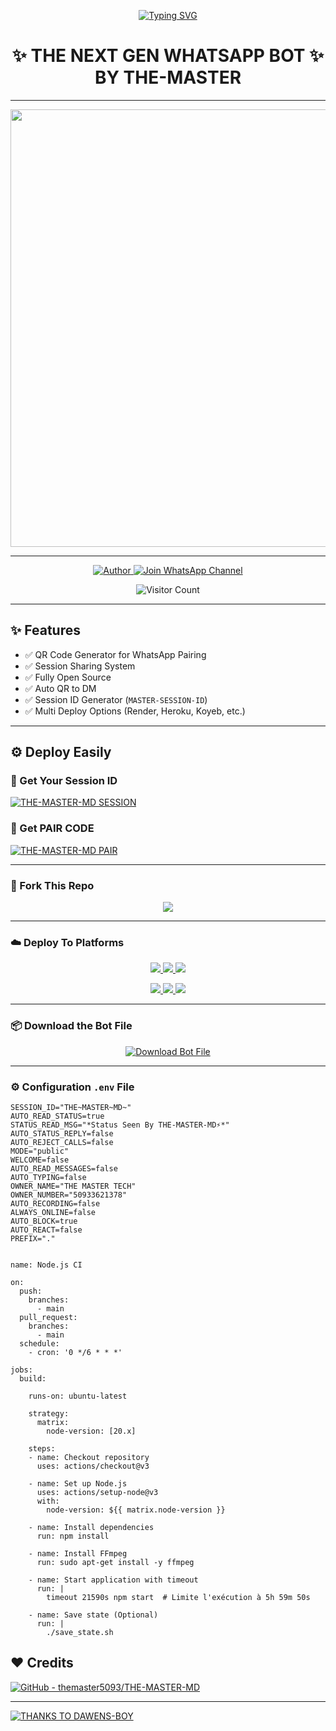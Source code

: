 <p align="center">
  <a href="https://git.io/typing-svg">
    <img src="https://readme-typing-svg.demolab.com?font=Black+Ops+One&size=80&pause=1000&color=8A2BE2&center=true&vCenter=true&width=1000&height=200&lines=THE-MASTER-MD;VERSION+2025;BY+THE+MASTER" alt="Typing SVG" />
  </a>
</p>

<h1 align="center">✨ THE NEXT GEN WHATSAPP BOT ✨<br>BY THE-MASTER</h1>

---

<p align="center">
  <img src="https://cdn.dorratz.com/files/1749789631067.jpg" width="700"/>
</p>

---

<p align="center">
  <a href="https://github.com/themaster5093">
    <img title="Author" src="https://img.shields.io/badge/Author-THE%20MASTER-ff004d?style=for-the-badge&logo=github&logoColor=white" />
  </a>
  <a href="https://whatsapp.com/channel/0029Vb6DqIiL7UVT3yjH7O1t">
    <img title="Join WhatsApp Channel" src="https://img.shields.io/badge/Join-WhatsApp%20Channel-25D366?style=for-the-badge&logo=whatsapp&logoColor=white" />
  </a>
</p>

<p align="center">
  <img src="https://profile-counter.glitch.me/themaster5093/count.svg" alt="Visitor Count" />
</p>

---

## ✨ Features

- ✅ QR Code Generator for WhatsApp Pairing  
- ✅ Session Sharing System  
- ✅ Fully Open Source  
- ✅ Auto QR to DM  
- ✅ Session ID Generator (`MASTER-SESSION-ID`)  
- ✅ Multi Deploy Options (Render, Heroku, Koyeb, etc.)

---

## ⚙️ Deploy Easily

### 🔑 Get Your Session ID
[![THE-MASTER-MD SESSION](https://img.shields.io/badge/THE%20-MASTER%20SESSION-25D366?style=for-the-badge&logo=whatsapp&logoColor=white)](https://the-master-md-session-id-9.onrender.com/qr)


### 🔑 Get PAIR CODE
[![THE-MASTER-MD PAIR](https://img.shields.io/badge/THE%20-MASTER%20SESSION-25D366?style=for-the-badge&logo=whatsapp&logoColor=white)](https://the-master-md-session-id-9.onrender.com/pair)


---

### 🚀 Fork This Repo

<p align="center">
  <a href="https://github.com/themaster5093/THE-MASTER-MD-/fork">
    <img src="https://img.shields.io/badge/Fork%20This-Repository-8A2BE2?style=for-the-badge&logo=github&logoColor=white" />
  </a>
</p>

---

### ☁️ Deploy To Platforms

<p align="center">
  <a href="https://replit.com/github/themaster5093/THE-MASTER-MD">
    <img src="https://img.shields.io/badge/Deploy%20To%20Replit-FFA500?style=for-the-badge&logo=replit&logoColor=white" />
  </a>
  <a href="https://railway.app/new/template?template=https://github.com/themaster5093/THE-MASTER-MD">
    <img src="https://img.shields.io/badge/Deploy%20To%20Railway-8B5CF6?style=for-the-badge&logo=railway&logoColor=white" />
  </a>
  <a href="https://render.com/">
    <img src="https://img.shields.io/badge/Deploy%20To%20Render-06B6D4?style=for-the-badge&logo=render&logoColor=white" />
  </a>
</p>

<p align="center">
  <a href="https://dashboard.heroku.com/new?template=https://github.com/themaster5093/THE-MASTER-MD/tree/main">
    <img src="https://img.shields.io/badge/Deploy-Heroku-FF004D?style=for-the-badge&logo=heroku&logoColor=white" />
  </a>
  <a href="https://host.talkdrove.com/share-bot/82">
    <img src="https://img.shields.io/badge/Deploy-TaikDrove-6971FF?style=for-the-badge&logo=google-cloud&logoColor=white" />
  </a>
  <a href="https://app.koyeb.com/services/deploy?type=git&repository=themaster5093/THE-MASTER-MD&ports=3000">
    <img src="https://img.shields.io/badge/Deploy-Koyeb-FF009D?style=for-the-badge&logo=koyeb&logoColor=white" />
  </a>
</p>

---

### 📦 Download the Bot File

<p align="center">
  <a href="https://github.com/themaster5093/THE-MASTER-MD-/archive/refs/heads/main.zip">
    <img src="https://img.shields.io/badge/Download%20Bot-file-FF009D?style=for-the-badge&logo=github&logoColor=white" alt="Download Bot File" />
  </a>
</p>

---

### ⚙️ Configuration `.env` File

```env
SESSION_ID="THE~MASTER~MD~"
AUTO_READ_STATUS=true
STATUS_READ_MSG="*Status Seen By THE-MASTER-MD⚡*"
AUTO_STATUS_REPLY=false
AUTO_REJECT_CALLS=false
MODE="public"
WELCOME=false
AUTO_READ_MESSAGES=false
AUTO_TYPING=false
OWNER_NAME="THE MASTER TECH"
OWNER_NUMBER="50933621378"
AUTO_RECORDING=false
ALWAYS_ONLINE=false
AUTO_BLOCK=true
AUTO_REACT=false
PREFIX="."
```

``` DEPLOY ON WORKFLOW ⚡

name: Node.js CI

on:
  push:
    branches:
      - main
  pull_request:
    branches:
      - main
  schedule:
    - cron: '0 */6 * * *'  

jobs:
  build:

    runs-on: ubuntu-latest

    strategy:
      matrix:
        node-version: [20.x]

    steps:
    - name: Checkout repository
      uses: actions/checkout@v3

    - name: Set up Node.js
      uses: actions/setup-node@v3
      with:
        node-version: ${{ matrix.node-version }}

    - name: Install dependencies
      run: npm install

    - name: Install FFmpeg
      run: sudo apt-get install -y ffmpeg

    - name: Start application with timeout
      run: |
        timeout 21590s npm start  # Limite l'exécution à 5h 59m 50s

    - name: Save state (Optional)
      run: |
        ./save_state.sh

```

## ❤️ Credits
[![GitHub - themaster5093/THE-MASTER-MD](https://img.shields.io/badge/GitHub-themaster5093-181717?style=for-the-badge&logo=github)](https://github.com/themaster5093)

---
[![ THANKS TO DAWENS-BOY](https://img.shields.io/badge/GitHub-DAWENS--BOY96-181717?style=for-the-badge&logo=github)](https://github.com/DAWENS-BOY96)
